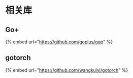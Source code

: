 # 相关库

## Go+

{% embed url="https://github.com/goplus/gop" %}

## gotorch

{% embed url="https://github.com/wangkuiyi/gotorch" %}



